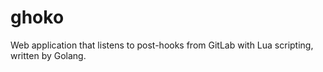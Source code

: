 ghoko
=====

Web application that listens to post-hooks from GitLab with Lua scripting, written by Golang.
